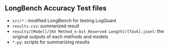 ## LongBench Accuracy Test files

* `src/*` : modified LongBench for testing LogQuant
* `results.csv`: summarized result
* `results/[Model]/[KV Method_n-bit_Reserved Length]/[Task].jsonl`: the original outputs of each methods and models
* `*.py`: scripts for summarizing results
